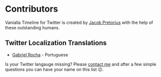 # Contributors

Vanialla Timeline for Twitter is created by [Jacob Pretorius](https://twitter.com/jacob_pretorius) with the help of these outstanding humans.

## Twitter Localization Translations

- [Gabriel Rocha](https://twitter.com/gabnmr) - Portuguese

Is your Twitter langauge missing? Please [contact me](https://twitter.com/jacob_pretorius) and after a few simple questions you can have your name on this list 😉.
